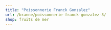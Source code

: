 ```yaml
---
title: "Poissonnerie Franck Gonzalez"
url: /branne/poissonnerie-franck-gonzalez-3/
shop: fruits de mer
---
```

